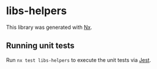 # libs-helpers

This library was generated with [Nx](https://nx.dev).

## Running unit tests

Run `nx test libs-helpers` to execute the unit tests via [Jest](https://jestjs.io).
